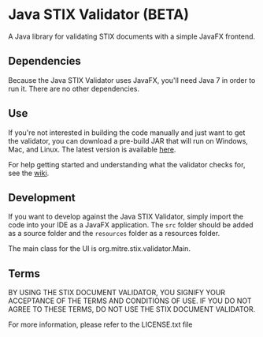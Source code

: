 # Java STIX Validator (BETA)
A Java library for validating STIX documents with a simple JavaFX frontend.

## Dependencies
Because the Java STIX Validator uses JavaFX, you'll need Java 7 in order to run it. There are no other dependencies.

## Use
If you're not interested in building the code manually and just want to get the validator, you can download a pre-build
JAR that will run on Windows, Mac, and Linux. The latest version is available [here](https://github.com/STIXProject/java-stix-validator/wiki/STIX_Validator.jar).

For help getting started and understanding what the validator checks for, see the [wiki](https://github.com/STIXProject/java-stix-validator/wiki).

## Development
If you want to develop against the Java STIX Validator, simply import the code into your IDE as a JavaFX application. The
`src` folder should be added as a source folder and the `resources` folder as a resources folder.

The main class for the UI is org.mitre.stix.validator.Main.

## Terms
BY USING THE STIX DOCUMENT VALIDATOR, YOU SIGNIFY YOUR ACCEPTANCE OF THE
TERMS AND CONDITIONS OF USE.  IF YOU DO NOT AGREE TO THESE TERMS, DO NOT USE
THE STIX DOCUMENT VALIDATOR.

For more information, please refer to the LICENSE.txt file

